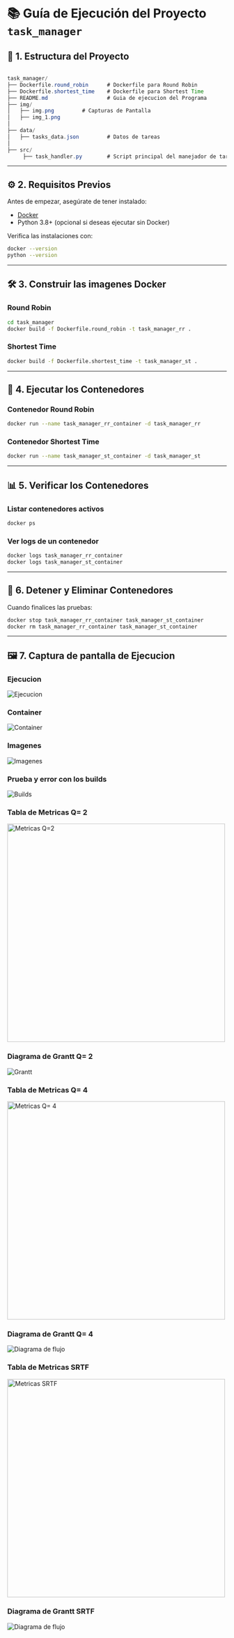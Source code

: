 # 📚 **Guía de Ejecución del Proyecto `task_manager`**

## 📂 **1. Estructura del Proyecto**
```java

task_manager/
├── Dockerfile.round_robin      # Dockerfile para Round Robin
├── Dockerfile.shortest_time    # Dockerfile para Shortest Time
├── README.md                   # Guia de ejecucion del Programa
├── img/
│   ├── img.png         # Capturas de Pantalla
│   ├── img_1.png      
│  
├── data/
│   ├── tasks_data.json         # Datos de tareas
│
├── src/
     ├── task_handler.py        # Script principal del manejador de tareas
```
---

## ⚙️ **2. Requisitos Previos**

Antes de empezar, asegúrate de tener instalado:

- [Docker](https://www.docker.com/)
- Python 3.8+ (opcional si deseas ejecutar sin Docker)

Verifica las instalaciones con:

```bash
docker --version
python --version
```
---
## 🛠️ **3. Construir las imagenes Docker**
### Round Robin
```bash
cd task_manager
docker build -f Dockerfile.round_robin -t task_manager_rr .
```
### Shortest Time
```bash
docker build -f Dockerfile.shortest_time -t task_manager_st .
```

---

## 🚀 **4. Ejecutar los Contenedores**

### Contenedor Round Robin
```bash
docker run --name task_manager_rr_container -d task_manager_rr
```
### Contenedor Shortest Time
```bash
docker run --name task_manager_st_container -d task_manager_st
```

---

## 📊 **5. Verificar los Contenedores**
### Listar contenedores activos
```bash
docker ps
```
### Ver logs de un contenedor
```bash
docker logs task_manager_rr_container
docker logs task_manager_st_container
```

---
## 🛑 **6. Detener y Eliminar Contenedores**

Cuando finalices las pruebas:
```bash
docker stop task_manager_rr_container task_manager_st_container
docker rm task_manager_rr_container task_manager_st_container
```
---
## 🖼️ **7. Captura de pantalla de Ejecucion**
### Ejecucion
![Ejecucion](img/img.png)

### Container
![Container](img/img_1.png)

### Imagenes
![Imagenes](img/img_2.png)

### Prueba y error con los builds
![Builds](img/img_3.png)

### Tabla de Metricas Q= 2
<img src="img/img_4.png" alt="Metricas Q=2" width="500">

### Diagrama de Grantt Q= 2
![Grantt](img/img_7.png)

### Tabla de Metricas Q= 4
<img src="img/img_5.png" alt="Metricas Q= 4" width="500">

### Diagrama de Grantt Q= 4
![Diagrama de flujo](img/img_8.png)


### Tabla de Metricas SRTF
<img src="img/img_6.png" alt="Metricas SRTF" width="500">

### Diagrama de Grantt SRTF
![Diagrama de flujo](img/img_9.png)
